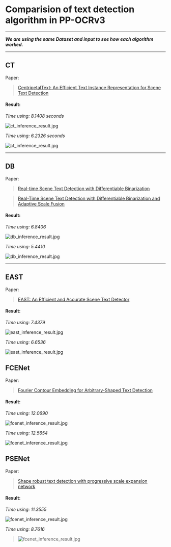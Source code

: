 # Comparision of text detection algorithm in PP-OCRv3

---

<i><b>We are using the same Dataset and input to see how each algorithm worked.</b></i>

---

## CT

Paper:

> [<ins>CentripetalText: An Efficient Text Instance Representation for Scene Text Detection</ins>](https://arxiv.org/abs/2107.05945)

#### Result:

<i>Time using: 8.1408 seconds</i>

![ct_inference_result.jpg](imgs/ct_inference_result.jpg)

<i>Time using: 6.2326 seconds</i>

![ct_inference_result.jpg](imgs/ct_inference_result_vi.jpg)

---

## DB

Paper:

> [<ins>Real-time Scene Text Detection with Differentiable Binarization</ins>](https://arxiv.org/abs/1911.08947)

> [<ins>Real-Time Scene Text Detection with Differentiable Binarization and Adaptive Scale Fusion</ins>](https://arxiv.org/abs/2202.10304)

#### Result:

<i>Time using: 6.8406 </i>

![db_inference_result.jpg](imgs/db_inference_result.jpg)

<i>Time using: 5.4410 </i>

![db_inference_result.jpg](imgs/db_inference_result_vi.jpg)

---

## EAST

Paper:

> [<ins>EAST: An Efficient and Accurate Scene Text Detector</ins>](https://arxiv.org/abs/1704.03155)

#### Result:

<i>Time using: 7.4379 </i>

![east_inference_result.jpg](imgs/east_inference_result.jpg)

<i>Time using: 6.6536 </i>

![east_inference_result.jpg](imgs/east_inference_result_vi.jpg)

## FCENet

Paper:

> [<ins>Fourier Contour Embedding for Arbitrary-Shaped Text Detection</ins>](https://arxiv.org/abs/2104.10442)

#### Result:

<i>Time using: 12.0690 </i>

![fcenet_inference_result.jpg](imgs/fcenet_inference_result.jpg)

<i>Time using: 12.5654 </i>

![fcenet_inference_result.jpg](imgs/fcenet_inference_result_vi.jpg)

## PSENet

Paper:

> [<ins>Shape robust text detection with progressive scale expansion network</ins>](https://arxiv.org/abs/1903.12473)

#### Result:

<i>Time using: 11.3555 </i>

![fcenet_inference_result.jpg](imgs/psenet_inference_result.jpg)

<i>Time using: 8.7616 </i>

> ![fcenet_inference_result.jpg](imgs/psenet_inference_result_vi.jpg)
